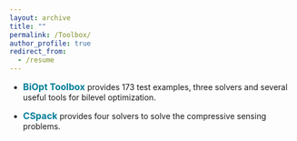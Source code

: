 ```yaml
---
layout: archive
title: ""
permalink: /Toolbox/
author_profile: true
redirect_from:
  - /resume
---
```


<style>
a:link {
  text-decoration: none;
}

a:visited {
  text-decoration: none;
}

a:hover {
  text-decoration: underline;
}

a:active {
  text-decoration: underline;
}
</style>


* <a style="font-size: 16px; font-weight: bold;color:#007D98" href="https://biopt.github.io/" target="_blank">BiOpt Toolbox</a> provides 173 test examples, three solvers and several useful tools for bilevel optimization.  

* <a style="font-size: 16px; font-weight: bold;color:#007D98" href="https://github.com/ShenglongZhou/CSpack" target="_blank">CSpack</a> provides four solvers to solve the compressive sensing problems.

